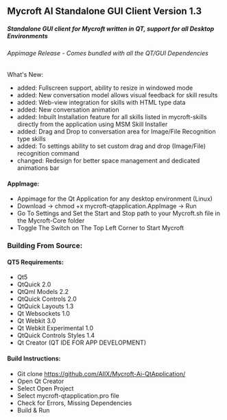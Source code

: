 ## Mycroft AI Standalone GUI Client Version 1.3
##### Standalone GUI client for Mycroft written in QT, support for all Desktop Environments
###### Appimage Release - Comes bundled with all the QT/GUI Dependencies

What's New: 
* added: Fullscreen support, ability to resize in windowed mode
* added: New conversation model allows visual feedback for skill results
* added: Web-view integration for skills with HTML type data
* added: New conversation animation
* added: Inbuilt Installation feature for all skills listed in mycroft-skills directly from the application using MSM Skill Installer
* added: Drag and Drop to conversation area for Image/File Recognition type skills
* added: To settings ability to set custom drag and drop (Image/File) recognition command  
* changed: Redesign for better space management and dedicated animations bar

#### AppImage:
* Appimage for the Qt Application for any desktop environment (Linux)
* Download -> chmod +x mycroft-qtapplication.AppImage -> Run
* Go To Settings and Set the Start and Stop path to your Mycroft.sh file in the Mycroft-Core folder
* Toggle The Switch on The Top Left Corner to Start Mycroft  

### Building From Source: 

#### QT5 Requirements:
* Qt5
* QtQuick 2.0
* QtQml Models 2.2
* QtQuick Controls 2.0
* QtQuick Layouts 1.3
* Qt Websockets 1.0
* Qt Webkit 3.0
* Qt Webkit Experimental 1.0
* QtQuick Controls Styles 1.4
* Qt Creator (QT IDE FOR APP DEVELOPMENT)

#### Build Instructions:
- Git clone https://github.com/AIIX/Mycroft-Ai-QtApplication/
- Open Qt Creator
- Select Open Project
- Select mycroft-qtapplication.pro file 
- Check for Errors, Missing Dependencies
- Build & Run
